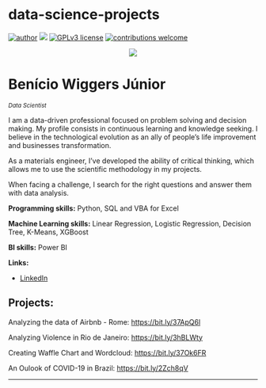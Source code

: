 # data-science-projects
[![author](https://img.shields.io/badge/author-beniciowg-red.svg)](https://www.linkedin.com/in/benicio-wiggers-jr) [![](https://img.shields.io/badge/python-3.7+-blue.svg)](https://www.python.org/downloads/release/python-365/) [![GPLv3 license](https://img.shields.io/badge/License-GPLv3-blue.svg)](http://perso.crans.org/besson/LICENSE.html) [![contributions welcome](https://img.shields.io/badge/contributions-welcome-brightgreen.svg?style=flat)](https://github.com/carlosfab/data_science/issues)

<p align="center">
  <img src="Banner.png" >
</p>

# Benício Wiggers Júnior
<sub>*Data Scientist*</sub>

I am a data-driven professional focused on problem solving and decision making. My profile consists in continuous learning and knowledge seeking. I believe in the technological evolution as an ally of people’s life improvement and businesses transformation.

As a materials engineer, I’ve developed the ability of critical thinking, which allows me to use the scientific methodology in my projects.

When facing a challenge, I search for the right questions and answer them with data analysis.

**Programming skills:** Python, SQL and VBA for Excel

**Machine Learning skills:** Linear Regression, Logistic Regression, Decision Tree, K-Means, XGBoost

**BI skills:** Power BI

**Links:**
* [LinkedIn](https://www.linkedin.com/in/benicio-wiggers-jr)


## Projects:
Analyzing the data of Airbnb - Rome: https://bit.ly/37ApQ6l

Analyzing Violence in Rio de Janeiro: https://bit.ly/3hBLWty

Creating Waffle Chart and Wordcloud: https://bit.ly/37Ok6FR

An Oulook of COVID-19 in Brazil: https://bit.ly/2Zch8qV

---
